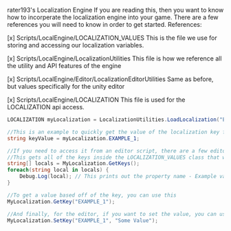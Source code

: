 rater193's Localization Engine
If you are reading this, then you want to know how to incorperate the localization engine into your game. There are a few references you will need to know in order to get started.
References:

[x] Scripts/LocalEngine/LOCALIZATION_VALUES
	This is the file we use for storing and accessing our localization variables.


[x] Scripts/LocalEngine/LocalizationUtilities
	This file is how we reference all the utility and API features of the engine


[x] Scripts/LocalEngine/Editor/LocalizationEditorUtilities
	Same as before, but values specifically for the unity editor


[x] Scripts/LocalEngine/LOCALIZATION
	This file is used for the LOCALIZATION api access.
```cs
LOCALIZATION myLocalization = LocalizationUtilities.LoadLocalization("EN");

//This is an example to quickly get the value of the localization key for ingame
string keyValue = myLocalization.EXAMPLE_1;

//If you need to access it from an editor script, there are a few editor script features here
//This gets all of the keys inside the LOCALIZATION_VALUES class that we can reference later
string[] locals = MyLocalization.GetKeys();
foreach(string local in locals) {
	Debug.Log(local); // This prints out the property name - Example value: EXAMPLE_1
}

//To get a value based off of the key, you can use this
MyLocalization.GetKey("EXAMPLE_1");

//And finally, for the editor, if you want to set the value, you can use this
MyLocalization.SetKey("EXAMPLE_1", "Some Value");
```